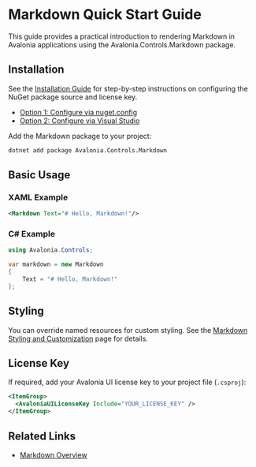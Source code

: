 # Markdown Quick Start Guide

This guide provides a practical introduction to rendering Markdown in Avalonia applications using the Avalonia.Controls.Markdown package.


## Installation

See the [Installation Guide](../../installation.md) for step-by-step instructions on configuring the NuGet package source and license key.

- [Option 1: Configure via nuget.config](../../installation.md#option-1-configure-via-nugetconfig-recommended)
- [Option 2: Configure via Visual Studio](../../installation.md#option-2-configure-via-visual-studio)

Add the Markdown package to your project:

```bash
dotnet add package Avalonia.Controls.Markdown
```

## Basic Usage

### XAML Example

```xml
<Markdown Text="# Hello, Markdown!"/>
```

### C# Example

```csharp
using Avalonia.Controls;

var markdown = new Markdown
{
    Text = "# Hello, Markdown!"
};
```

## Styling

You can override named resources for custom styling. See the [Markdown Styling and Customization](styling.md) page for details.

## License Key

If required, add your Avalonia UI license key to your project file (`.csproj`):

```xml
<ItemGroup>
  <AvaloniaUILicenseKey Include="YOUR_LICENSE_KEY" />
</ItemGroup>
```

## Related Links
- [Markdown Overview](markdown.md)
